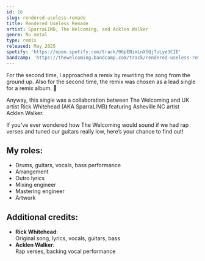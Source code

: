 ```yaml
---
id: 16
slug: rendered-useless-remade
title: Rendered Useless Remade
artist: SparraLIMB, The Welcoming, and Acklen Walker
genre: Nu metal
type: remix
released: May 2025
spotify: 'https://open.spotify.com/track/06pENimLnX5QjTuLye3CIE'
bandcamp: 'https://thewelcoming.bandcamp.com/track/rendered-useless-remade'
---
```


<script>
  import MulticolBlock from '$lib/MulticolBlock.svelte';
  import TextBlock from '$lib/TextBlock.svelte';
  import ReleaseImg from '$lib/ReleaseImg.svelte';
</script>

<TextBlock>

<ReleaseImg slug="rendered-useless-remade" />

<div>

For the second time, I approached a remix by rewriting the song from the ground up. Also for the second time, the remix was chosen as a lead single for a remix album. 🥰

Anyway, this single was a collaboration between The Welcoming and UK artist Rick Whitehead (AKA SparraLIMB) featuring Asheville NC artist Acklen Walker.

If you've ever wondered how The Welcoming would sound if we had rap verses and tuned our guitars really low, here’s your chance to find out!

</div>

</TextBlock>

<MulticolBlock>
<TextBlock>

## My roles:

- Drums, guitars, vocals, bass performance
- Arrangement
- Outro lyrics
- Mixing engineer
- Mastering engineer
- Artwork

</TextBlock>

<TextBlock>

## Additional credits:

- **Rick Whitehead**: <br />
  Original song, lyrics, vocals, guitars, bass
- **Acklen Walker**: <br />
  Rap verses, backing vocal performance

</TextBlock>
</MulticolBlock>
